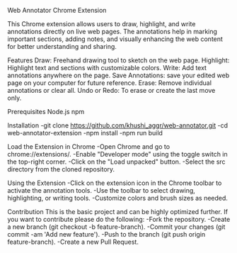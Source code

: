Web Annotator Chrome Extension

This Chrome extension allows users to draw, highlight, and write annotations directly on live web pages. The annotations help in marking important sections, adding notes, and visually enhancing the web content for better understanding and sharing.

Features
Draw: Freehand drawing tool to sketch on the web page.
Highlight: Highlight text and sections with customizable colors.
Write: Add text annotations anywhere on the page.
Save Annotations: save your edited web page on your computer for future reference.
Erase: Remove individual annotations or clear all.
Undo or Redo: To erase or create the last move only.

Prerequisites
Node.js
npm

Installation
-git clone https://github.com/khushi_aggr/web-annotator.git
-cd web-annotator-extension
-npm install
-npm run build

Load the Extension in Chrome
-Open Chrome and go to chrome://extensions/.
-Enable "Developer mode" using the toggle switch in the top-right corner.
-Click on the "Load unpacked" button.
-Select the src directory from the cloned repository.

Using the Extension
-Click on the extension icon in the Chrome toolbar to activate the annotation tools.
-Use the toolbar to select drawing, highlighting, or writing tools.
-Customize colors and brush sizes as needed.

Contribution
This is the basic project and can be highly optimized further. If you want to contribute please do the following:
-Fork the repository.
-Create a new branch (git checkout -b feature-branch).
-Commit your changes (git commit -am 'Add new feature').
-Push to the branch (git push origin feature-branch).
-Create a new Pull Request.